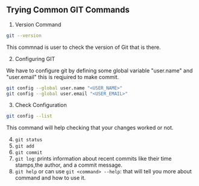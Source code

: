 ## Trying Common GIT Commands

1. Version Command
```sh
git --version
```
This commnad is user to check the version of Git that is there.

2. Configuring GIT

We have to configure git by defining some global variable "user.name" and "user.email" this is reqjuired to make commit.

``` sh
git config --global user.name "<USER_NAME>"
git config --global user.email "<USER_EMAIL>"
```
3. Check Configuration 
```sh
git config --list 
``` 
This command will help checking that your changes worked or not.

4. ```git status```
5. ```git add ```
6. ```git commit ```
7. ```git log```: prints information about recent commits like their time stamps,the author, and a commit message.
8. ```git help``` or can use ```git <command> --help```: that will tell you more about command and how to use it.


